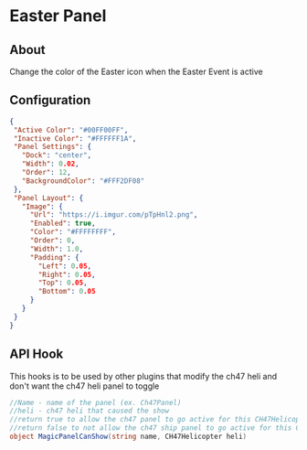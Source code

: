 # Easter Panel

## About
Change the color of the Easter icon when the Easter Event is active

## Configuration
 
 ```json
{
  "Active Color": "#00FF00FF",
  "Inactive Color": "#FFFFFF1A",
  "Panel Settings": {
    "Dock": "center",
    "Width": 0.02,
    "Order": 12,
    "BackgroundColor": "#FFF2DF08"
  },
  "Panel Layout": {
    "Image": {
      "Url": "https://i.imgur.com/pTpHnl2.png",
      "Enabled": true,
      "Color": "#FFFFFFFF",
      "Order": 0,
      "Width": 1.0,
      "Padding": {
        "Left": 0.05,
        "Right": 0.05,
        "Top": 0.05,
        "Bottom": 0.05
      }
    }
  }
}
 ```

## API Hook

This hooks is to be used by other plugins that modify 
the ch47 heli and don't want the ch47 heli panel 
to toggle

```c#
//Name - name of the panel (ex. Ch47Panel)
//heli - ch47 heli that caused the show
//return true to allow the ch47 panel to go active for this CH47Helicopter
//return false to not allow the ch47 ship panel to go active for this CH47Helicopter
object MagicPanelCanShow(string name, CH47Helicopter heli)
```